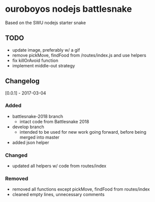 # ouroboyos nodejs battlesnake

Based on the SWU nodejs starter snake

## TODO
- update image, preferably w/ a gif
- remove pickMove, findFood from /routes/index.js and use helpers
- fix killOrAvoid function
- implement middle-out strategy

## Changelog

[0.0.1] - 2017-03-04
### Added
- battlesnake-2018 branch
	- intact code from Battlesnake 2018
- develop branch
	- intended to be used for new work going forward, before being merged into master
- added json helper 

### Changed
- updated all helpers w/ code from routes/index

### Removed
- removed all functions except pickMove, findFood from routes/index
- cleaned empty lines, unnecessary comments
